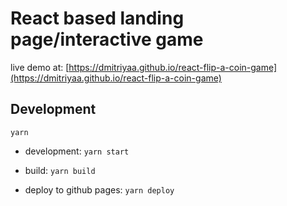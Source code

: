 # React based landing page/interactive game

live demo at: [https://dmitriyaa.github.io/react-flip-a-coin-game](https://dmitriyaa.github.io/react-flip-a-coin-game)

## Development

`yarn`

- development: `yarn start`

- build: `yarn build`

- deploy to github pages: `yarn deploy`
